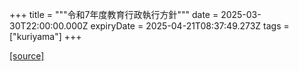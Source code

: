 +++
title = """令和7年度教育行政執行方針"""
date = 2025-03-30T22:00:00.000Z
expiryDate = 2025-04-21T08:37:49.273Z
tags = ["kuriyama"]
+++


[[source]](https://www.town.kuriyama.hokkaido.jp/soshiki/28/31116.html)

